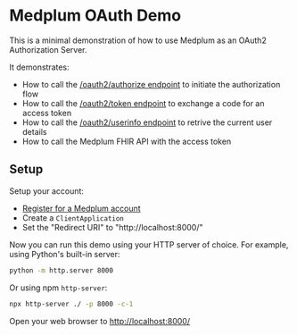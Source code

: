 # Medplum OAuth Demo

This is a minimal demonstration of how to use Medplum as an OAuth2 Authorization Server.

It demonstrates:

- How to call the [/oauth2/authorize endpoint](https://medplum.com/docs/api/oauth/authorize) to initiate the authorization flow
- How to call the [/oauth2/token endpoint](https://medplum.com/docs/api/oauth/token) to exchange a code for an access token
- How to call the [/oauth2/userinfo endpoint](https://medplum.com/docs/api/oauth/userinfo) to retrive the current user details
- How to call the Medplum FHIR API with the access token

## Setup

Setup your account:

- [Register for a Medplum account](https://medplum.com/docs/tutorials/app/register)
- Create a `ClientApplication`
- Set the "Redirect URI" to "http://localhost:8000/"

Now you can run this demo using your HTTP server of choice. For example, using Python's built-in server:

```bash
python -m http.server 8000
```

Or using npm `http-server`:

```bash
npx http-server ./ -p 8000 -c-1
```

Open your web browser to <http://localhost:8000/>
